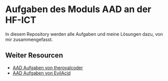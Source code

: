 # Aufgaben des Moduls AAD an der HF-ICT

In diesem Repository werden alle Aufgaben und meine Lösungen dazu, von mir zusammengefasst.


## Weiter Resourcen
-  [AAD Aufgaben von theroyalcoder](https://github.com/theroyalcoder/HF-ICT-3-SEM-AAD)
-  [AAD Aufgaben von EvilAcid](https://github.com/EvilAcid/HF-ICT-AAD)
